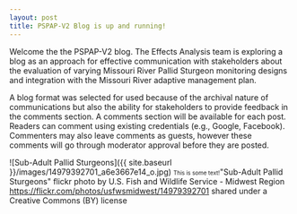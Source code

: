```yaml
---
layout: post
title: PSPAP-V2 Blog is up and running!
---
```


Welcome the the PSPAP-V2 blog. The Effects Analysis team is exploring a 
blog as an approach for effective communication with stakeholders about 
the evaluation of varying Missouri River Pallid Sturgeon monitoring 
designs and integration with the Missouri River adaptive management 
plan. 

A blog format was selected for used because of the archival nature of 
communications but also the ability for stakeholders to provide feedback 
in the comments section. A comments section will be available for each 
post. Readers can comment using existing credentials (e.g., Google, 
Facebook). Commenters may also leave comments as guests, however these 
comments will go through moderator approval before they are posted. 


![Sub-Adult Pallid Sturgeons]({{ site.baseurl }}/images/14979392701_a6e3667e14_o.jpg)
<font size="1">This is some text!</font>"Sub-Adult Pallid Sturgeons" flickr photo by U.S. Fish and Wildlife 
Service - Midwest Region 
https://flickr.com/photos/usfwsmidwest/14979392701 shared under a 
Creative Commons (BY) license </font>


